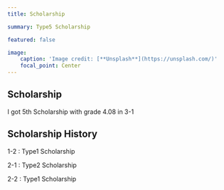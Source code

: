 ```yaml
---
title: Scholarship

summary: Type5 Scholarship

featured: false

image:
    caption: 'Image credit: [**Unsplash**](https://unsplash.com/)'
    focal_point: Center
---
```


## Scholarship
I got 5th Scholarship with grade 4.08 in 3-1

## Scholarship History
1-2 : Type1 Scholarship

2-1 : Type2 Scholarship

2-2 : Type1 Scholarship


